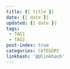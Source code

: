 ```yaml
---
title: {{ title }}
date: {{ date }}
updated: {{ date }}
tags: 
 - TAG1
 - TAG2
post-index: true
categories: CATEGORY
linkhash: '@@linkhash'
---
```

